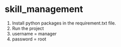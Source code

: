 # skill_management

1) Install python packages in the requirement.txt file.
2) Run the project
3) username = manager
4) password = root  

